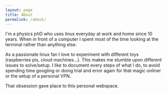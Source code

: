 ```yaml
---
layout: page
title: About
permalink: /about/
---
```


I'm a physics phD who uses linux everyday at work and home since 10 years.
When in front of a computer I spent most of the time looking at the terminal rather than anything else. 

As a passionate linux fan I love to experiment with different toys (raspberries pis, cloud machines...). 
This makes me stumble upon different issues to solve/setup.
I like to document every steps of what I do, to avoid spending time googling or doing trial and error again for that magic onliner or the setup of a personal VPN.

That obsession gave place to this personal webspace.

